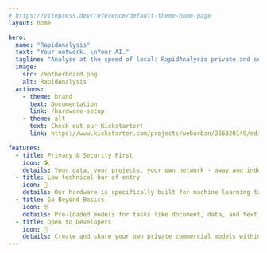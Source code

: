 ```yaml
---
# https://vitepress.dev/reference/default-theme-home-page
layout: home

hero:
  name: "RapidAnalysis"
  text: "Your network. \nYour AI."
  tagline: "Analyse at the speed of local: RapidAnalysis private and secure Network Attached Compute."
  image:
    src: /motherboard.png
    alt: RapidAnalysis
  actions:
    - theme: brand
      text: Documentation
      link: /hardware-setup
    - theme: alt
      text: Check out our Kickstarter!
      link: https://www.kickstarter.com/projects/weburban/256320149/edit/preview?ref=project_build

features:
  - title: Privacy & Security First
    icon: 🛠️
    details: Your data, your projects, your own network - away and independent from the cloud!
  - title: Low technical bar of entry
    icon: 🚀
    details: Our hardware is specifically built for machine learning tasks - perform BERT and LLM prompts in 2 seconds!
  - title: Go Beyond Basics
    icon: 🤓
    details: Pre-loaded models for tasks like document, data, and text analysis, with a growing model store for specialized needs - adjust the model for your business needs!
  - title: Open to Developers
    icon: 🦑
    details: Create and share your own private commercial models within the secure network - open source for tailored solutions just for you!  
---
```


